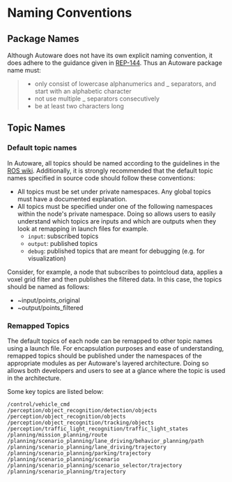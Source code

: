 # Naming Conventions

## Package Names
Although Autoware does not have its own explicit naming convention, it does adhere to the guidance given in [REP-144](https://www.ros.org/reps/rep-0144.html). Thus an Autoware package name must:
>* only consist of lowercase alphanumerics and _ separators, and start with an alphabetic character
>* not use multiple _ separators consecutively
>* be at least two characters long

## Topic Names

### Default topic names
In Autoware, all topics should be named according to the guidelines in the [ROS wiki](http://wiki.ros.org/Names).
Additionally, it is strongly recommended that the default topic names specified in source code should follow these conventions:
* All topics must be set under private namespaces. Any global topics must have a documented explanation.
* All topics must be specified under one of the following namespaces within the node's private namespace. Doing so allows users to easily understand which topics are inputs and which are outputs when they look at remapping in launch files for example.
  * `input`: subscribed topics
  * `output`: published topics 
  * `debug`: published topics that are meant for debugging (e.g. for visualization)

Consider, for example, a node that subscribes to pointcloud data, applies a voxel grid filter and then publishes the filtered data. In this case, the topics should be named as follows:
* ~input/points_original
* ~output/points_filtered

### Remapped Topics
The default topics of each node can be remapped to other topic names using a launch file.
For encapsulation purposes and ease of understanding, remapped topics should be published under the namespaces of the appropriate modules as per Autoware's layered architecture. Doing so allows both developers and users to see at a glance where the topic is used in the architecture.

Some key topics are listed below:
```
/control/vehicle_cmd
/perception/object_recognition/detection/objects
/perception/object_recognition/objects
/perception/object_recognition/tracking/objects
/perception/traffic_light_recognition/traffic_light_states
/planning/mission_planning/route
/planning/scenario_planning/lane_driving/behavior_planning/path
/planning/scenario_planning/lane_driving/trajectory
/planning/scenario_planning/parking/trajectory
/planning/scenario_planning/scenario
/planning/scenario_planning/scenario_selector/trajectory
/planning/scenario_planning/trajectory
```